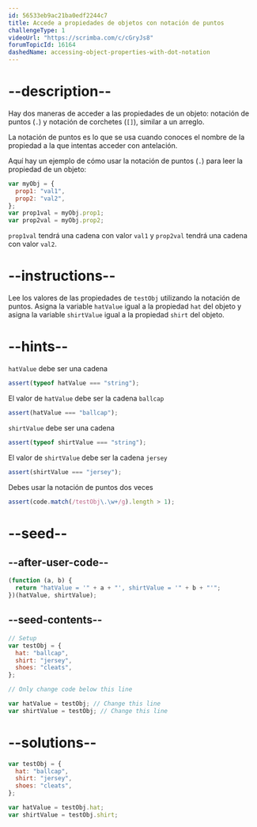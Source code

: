 ```yaml
---
id: 56533eb9ac21ba0edf2244c7
title: Accede a propiedades de objetos con notación de puntos
challengeType: 1
videoUrl: "https://scrimba.com/c/cGryJs8"
forumTopicId: 16164
dashedName: accessing-object-properties-with-dot-notation
---
```


# --description--

Hay dos maneras de acceder a las propiedades de un objeto: notación de puntos (`.`) y notación de corchetes (`[]`), similar a un arreglo.

La notación de puntos es lo que se usa cuando conoces el nombre de la propiedad a la que intentas acceder con antelación.

Aquí hay un ejemplo de cómo usar la notación de puntos (`.`) para leer la propiedad de un objeto:

```js
var myObj = {
  prop1: "val1",
  prop2: "val2",
};
var prop1val = myObj.prop1;
var prop2val = myObj.prop2;
```

`prop1val` tendrá una cadena con valor `val1` y `prop2val` tendrá una cadena con valor `val2`.

# --instructions--

Lee los valores de las propiedades de `testObj` utilizando la notación de puntos. Asigna la variable `hatValue` igual a la propiedad `hat` del objeto y asigna la variable `shirtValue` igual a la propiedad `shirt` del objeto.

# --hints--

`hatValue` debe ser una cadena

```js
assert(typeof hatValue === "string");
```

El valor de `hatValue` debe ser la cadena `ballcap`

```js
assert(hatValue === "ballcap");
```

`shirtValue` debe ser una cadena

```js
assert(typeof shirtValue === "string");
```

El valor de `shirtValue` debe ser la cadena `jersey`

```js
assert(shirtValue === "jersey");
```

Debes usar la notación de puntos dos veces

```js
assert(code.match(/testObj\.\w+/g).length > 1);
```

# --seed--

## --after-user-code--

```js
(function (a, b) {
  return "hatValue = '" + a + "', shirtValue = '" + b + "'";
})(hatValue, shirtValue);
```

## --seed-contents--

```js
// Setup
var testObj = {
  hat: "ballcap",
  shirt: "jersey",
  shoes: "cleats",
};

// Only change code below this line

var hatValue = testObj; // Change this line
var shirtValue = testObj; // Change this line
```

# --solutions--

```js
var testObj = {
  hat: "ballcap",
  shirt: "jersey",
  shoes: "cleats",
};

var hatValue = testObj.hat;
var shirtValue = testObj.shirt;
```
